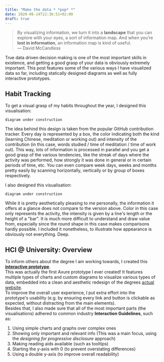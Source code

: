 ```yaml
---
title: "Make the data * *pop* *"
date: 2020-06-14T22:36:51+02:00
draft: true
---
```


> By visualizing information, we turn it into a **landscape** that you can explore with your eyes, a sort of information map. And when you’re **lost in information**, an information map is kind of useful.  
― David McCandless

True data driven decision making is one of the most important skills in existence, and getting a good grasp of your data is obviously extremely important. This post features some of the various ways I have visualized data so far, including statically designed diagrams as well as fully interactive prototypes.


## Habit Tracking
To get a visual grasp of my habits throughout the year, I designed this visualisation:  

``` diagram under construction ```

The idea behind this design is taken from the popular GitHub contribution tracker. Every day is represented by a box, the color indicating both the kind (learning Chinese, meditation or working out) and intensity of the contribution (in this case, words studied / time of meditation / time of work out). This way, lots of information is processed in parallel and you get a good grasp of the various tendencies, like the streak of days where the activity was performed, how strongly it was done in general or in certain periods of time, etc. You can even compare week days, weeks and months pretty easily by scanning horizontally, vertically or by group of boxes respectively.

I also designed this visualisation:  

``` diagram under construction ```

While it is pretty aesthetically pleasing to me personally, the information it offers at a glance does not compare to the version above. Color in this case only represents the activity, the intensity is given by a line's length or the height of a "bar". It is much more difficult to understand and draw value from, especially since the round shape in this case makes comparisons hardly possible. I included it nonetheless, to illustrate how appearance is obviously not everything. Deep.

## HCI @ University: Overview
To inform others about the degree I am working towards, I created this **[interactive prototype](https://5xycna.axshare.com)**.   
This was actually the first Axure prototype I ever created! It features multiple types of charts and custom diagrams to visualize various types of data, embedded into a clean and aesthetic redesign of the degrees [actual website](https://mcs.phil2.uni-wuerzburg.de/).  
To improve the overall user experience, I put extra effort into the prototype's usability (e.g. by ensuring every link and button is clickable as expected, without distracting from the main elements).   
Besides that, I also made sure that all of the most important parts (the visualisations) adhered to common industry **Interaction Guidelines**, such as:
1. Using simple charts and graphs over complex ones
1. Showing only important and relevant info (This was a main focus, using the *designing for progressive disclosure* approach)
1. Making reading aids available (such as tooltips)
1. Starting the y-axis with 0 (to prevent overstating differences)
1. Using a double y-axis (to improve overall readability)


